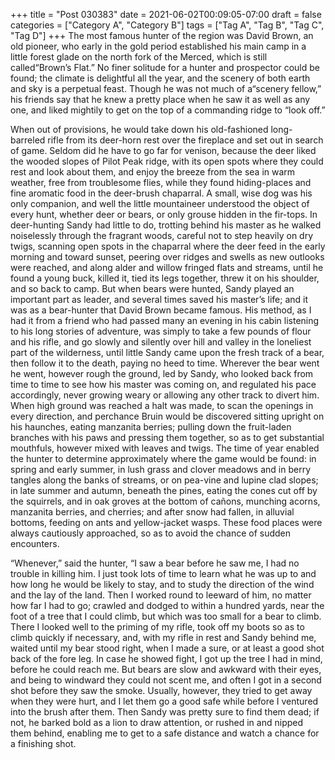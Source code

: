 +++
title = "Post 030383"
date = 2021-06-02T00:09:05-07:00
draft = false
categories = ["Category A", "Category B"]
tags = ["Tag A", "Tag B", "Tag C", "Tag D"]
+++
The most famous hunter of the region was David Brown, an old pioneer, who early in the gold period established his main camp in a little forest glade on the north fork of the Merced, which is still called“Brown’s Flat.” No finer solitude for a hunter and prospector could be found; the climate is delightful all the year, and the scenery of both earth and sky is a perpetual feast. Though he was not much of a“scenery fellow,” his friends say that he knew a pretty place when he saw it as well as any one, and liked mightily to get on the top of a commanding ridge to “look off.”

When out of provisions, he would take down his old-fashioned long-barreled rifle from its deer-horn rest over the fireplace and set out in search of game. Seldom did he have to go far for venison, because the deer liked the wooded slopes of Pilot Peak ridge, with its open spots where they could rest and look about them, and enjoy the breeze from the sea in warm weather, free from troublesome flies, while they found hiding-places and fine aromatic food in the deer-brush chaparral. A small, wise dog was his only companion, and well the little mountaineer understood the object of every hunt, whether deer or bears, or only grouse hidden in the fir-tops. In deer-hunting Sandy had little to do, trotting behind his master as he walked noiselessly through the fragrant woods, careful not to step heavily on dry twigs, scanning open spots in the chaparral where the deer feed in the early morning and toward sunset, peering over ridges and swells as new outlooks were reached, and along alder and willow fringed flats and streams, until he found a young buck, killed it, tied its legs together, threw it on his shoulder, and so back to camp. But when bears were hunted, Sandy played an important part as leader, and several times saved his master’s life; and it was as a bear-hunter that David Brown became famous. His method, as I had it from a friend who had passed many an evening in his cabin listening to his long stories of adventure, was simply to take a few pounds of flour and his rifle, and go slowly and silently over hill and valley in the loneliest part of the wilderness, until little Sandy came upon the fresh track of a bear, then follow it to the death, paying no heed to time. Wherever the bear went he went, however rough the ground, led by Sandy, who looked back from time to time to see how his master was coming on, and regulated his pace accordingly, never growing weary or allowing any other track to divert him. When high ground was reached a halt was made, to scan the openings in every direction, and perchance Bruin would be discovered sitting upright on his haunches, eating manzanita berries; pulling down the fruit-laden branches with his paws and pressing them together, so as to get substantial mouthfuls, however mixed with leaves and twigs. The time of year enabled the hunter to determine approximately where the game would be found: in spring and early summer, in lush grass and clover meadows and in berry tangles along the banks of streams, or on pea-vine and lupine clad slopes; in late summer and autumn, beneath the pines, eating the cones cut off by the squirrels, and in oak groves at the bottom of cañons, munching acorns, manzanita berries, and cherries; and after snow had fallen, in alluvial bottoms, feeding on ants and yellow-jacket wasps. These food places were always cautiously approached, so as to avoid the chance of sudden encounters.

“Whenever,” said the hunter, “I saw a bear before he saw me, I had no trouble in killing him. I just took lots of time to learn what he was up to and how long he would be likely to stay, and to study the direction of the wind and the lay of the land. Then I worked round to leeward of him, no matter how far I had to go; crawled and dodged to within a hundred yards, near the foot of a tree that I could climb, but which was too small for a bear to climb. There I looked well to the priming of my rifle, took off my boots so as to climb quickly if necessary, and, with my rifle in rest and Sandy behind me, waited until my bear stood right, when I made a sure, or at least a good shot back of the fore leg. In case he showed fight, I got up the tree I had in mind, before he could reach me. But bears are slow and awkward with their eyes, and being to windward they could not scent me, and often I got in a second shot before they saw the smoke. Usually, however, they tried to get away when they were hurt, and I let them go a good safe while before I ventured into the brush after them. Then Sandy was pretty sure to find them dead; if not, he barked bold as a lion to draw attention, or rushed in and nipped them behind, enabling me to get to a safe distance and watch a chance for a finishing shot.
